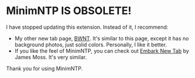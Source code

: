 # MinimNTP IS OBSOLETE!
I have stopped updating this extension. Instead of it, I recommend:
* My other new tab page, [BWNT](https://chrome.google.com/webstore/detail/doiinciigjmmlnbehjjjkeoamihggkba). It's similar to this page, except it has no background photos, just solid colors. Personally, I like it better.
* If you like the feel of MinimNTP, you can check out [Embark New Tab](https://chrome.google.com/webstore/detail/embark-new-tab-page/aeajehgeohhgjbhhbicilpenjfcbfnpg) by James Moss. It's very similar.

Thank you for using MinimNTP.
